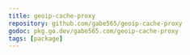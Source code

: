 ```yaml
---
title: geoip-cache-proxy
repository: github.com/gabe565/geoip-cache-proxy
godoc: pkg.go.dev/gabe565.com/geoip-cache-proxy
tags: [package]
---
```

